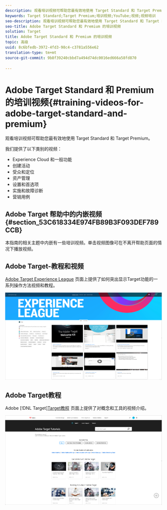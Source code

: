 ```yaml
---
description: 观看培训视频可帮助您最有效地使用 Target Standard 和 Target Premium。
keywords: Target Standard;Target Premium;培训视频;YouTube;视频;视频培训
seo-description: 观看培训视频可帮助您最有效地使用 Target Standard 和 Target Premium。
seo-title: Adobe Target Standard 和 Premium 的培训视频
solution: Target
title: Adobe Target Standard 和 Premium 的培训视频
topic: 高级
uuid: 8c6bfedb-3972-4fd3-98c4-c3781a556e62
translation-type: tm+mt
source-git-commit: 9b8f39240cbbd7a494d74dc0016ed666a58fd870

---
```



# Adobe Target Standard 和 Premium 的培训视频{#training-videos-for-adobe-target-standard-and-premium}

观看培训视频可帮助您最有效地使用 Target Standard 和 Target Premium。

我们提供了以下类别的视频：

* Experience Cloud 和一般功能
* 创建活动
* 受众和定位
* 资产管理
* 设置和首选项
* 实施和故障诊断
* 营销用例

## Adobe Target 帮助中的内嵌视频 {#section_53C618334E974FB89B3F093DEF789CCB}

本指南的相关主题中内嵌有一些培训视频。单击视频图像可在不离开帮助页面的情况下播放视频。

## Adobe Target-教程和视频

[Adobe Target Experience League](https://guided.adobe.com/#recommended/solutions/target) 页面上提供了如何突出显示Target功能的一系列操作方法视频和教程。

![Experience League Video](/help/c-intro/assets/experience-league.png)

## Adobe Target教程

Adobe [!DNL Target][Target教程](https://helpx.adobe.com/target/tutorials.html) 页面上提供了对概念和工具的视频介绍。

![Adobe Target教程](/help/c-intro/assets/adobe-target-tutorials.png)